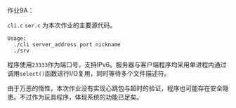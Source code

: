 作业9A：

`cli.c` `ser.c` 为本次作业的主要源代码。

```
Usage:
  ./cli server_address port nickname
  ./srv
```

程序使用`23333`作为端口号，支持IPv6。服务器与客户端程序均采用单进程内通过调用`select()`函数进行I/O复用，同时等待多个文件描述符。

由于万恶的惰性，本次作业没有实现心跳包与超时的验证，程序也可能存在安全隐患。不过作为玩具程序，体现系统的功能已足矣。

